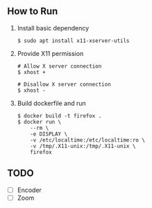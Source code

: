 ## How to Run

1. Install basic dependency

   ```shell
   $ sudo apt install x11-xserver-utils
   ```

2. Provide X11 permission

   ```shell
   # Allow X server connection
   $ xhost +
   
   # Disallow X server connection
   $ xhost -
   ```

3. Build dockerfile and run

   ```shell
   $ docker build -t firefox .
   $ docker run \
       --rm \
       -e DISPLAY \
       -v /etc/localtime:/etc/localtime:ro \
       -v /tmp/.X11-unix:/tmp/.X11-unix \
       firefox
   ```

## TODO

- [ ] Encoder
- [ ] Zoom
